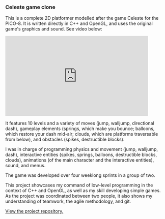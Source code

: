### Celeste game clone

This is a complete 2D platformer modelled after the game Celeste for the PICO-8. It is written directly in C++ and OpenGL, and uses the original game's graphics and sound. See video below:

<iframe width="448" height="252" src="https://eduarddv.github.io/assets/videos/celeste.mp4" frameborder="0" allowfullscreen></iframe>

It features 10 levels and a variety of moves (jump, walljump, directional dash), gameplay elements (springs, which make you bounce; balloons, which restore your dash mid-air; clouds, which are platforms traversable from below), and obstacles (spikes, destructible blocks).

I was in charge of programming physics and movement (jump, walljump, dash), interactive entities (spikes, springs, balloons, destructible blocks, clouds), animations (of the main character and the interactive entities), sound, and menus.

The game was developed over four weeklong sprints in a group of two. <!-- You can view the corresponding Trello board here: -->

This project showcases my command of low-level programming in the context of C++ and OpenGL, as well as my skill developing simple games. As the project was coordinated between two people, it also shows my understanding of teamwork, the agile methodology, and git.

[View the project repository.](https://github.com/eduarddv/VJ-2022-Celeste)